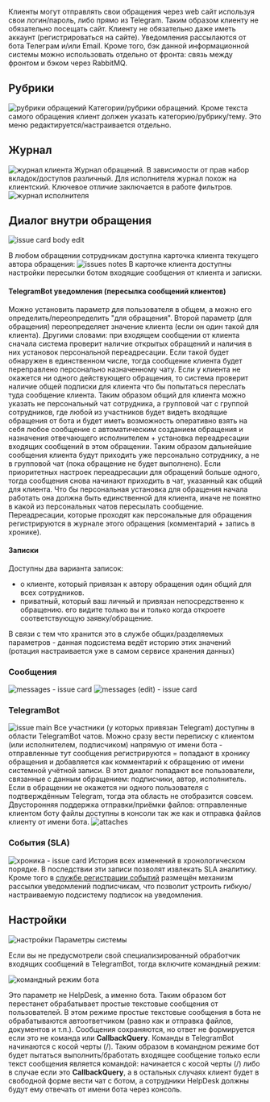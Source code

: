 Клиенты могут отправлять свои обращения через web сайт используя свои логин/пароль, либо прямо из Telegram. Таким образом клиенту не обязательно посещать сайт. Клиенту не обязательно даже иметь аккаунт (регистрироваться на сайте). Уведомления рассылаются от бота Телеграм и/или Email.
Кроме того, бэк данной информационной системы можно использовать отдельно от фронта: связь между фронтом и бэком через RabbitMQ.

## Рубрики
![рубрики обращений](img/rubric-view.png)
Категории/рубрики обращений. Кроме текста самого обращения клиент должен указать категорию/рубрику/тему. Это меню редактируется/настраивается отдельно.

## Журнал
![журнал клиента](img/journal.png)
Журнал обращений. В зависимости от прав набор вкладок/доступов различный.
Для исполнителя журнал похож на клиентский. Ключевое отличие заключается в работе фильтров.
![журнал исполнителя](img/journal-executor.png)

## Диалог внутри обращения
![issue card body edit](img/issue-card-edit-body.png)

В любом обращении сотрудникам доступна карточка клиента текущего автора обращения:
![issues notes](img/issues-notes.png)
В карточке клиента доступны настройки пересылки ботом входящие сообщения от клиента и записки.

#### TelegramBot уведомления (пересылка сообщений клиентов)
Можно установить параметр для пользователя в общем, а можно его определить/переопределить "для обращения". Второй параметр (для обращения) переопределяет значение клиента (если он один такой для клиента).
Другими словами: при входящем сообщении от клиента сначала система проверит наличие открытых обращений и наличия в них установок персональной переадресации. Если такой будет обнаружен в единственном числе, тогда сообщение клиента будет переправлено персонально назначенному чату. Если у клиента не окажется ни одного действующего обращения, то система проверит наличие общей подписки для клиента что бы попытаться переслать туда сообщение клиента. Таким образом общий для клиента можно указать не персональный чат сотрудника, а групповой чат с группой сотрудников, где любой из участников будет видеть входящие обращения от бота и будет иметь возможность оперативно взять на себя любое сообщение с автоматическим созданием обращения и назначения отвечающего исполнителем + установка переадресации входящих сообщений в этом обращении. Таким образом дальнейшие сообщения клиента будут приходить уже персонально сотруднику, а не в групповой чат (пока обращение не будет выполнено). Если приоритетных настроек переадресации для обращений больше одного, тогда сообщения снова начинают приходить в чат, указанный как общий для клиента. Что бы персональная установка для обращения начала работать она должна быть единственной для клиента, иначе не понятно в какой из персональных чатов пересылать сообщение.
Переадресации, которые проходят как персональные для обращения регистрируются в журнале этого обращения (комментарий + запись в хронике).

#### Записки
Доступны два варианта записок:
- о клиенте, который привязан к автору обращения один общий для всех сотрудников.
- приватный, который ваш личный и привязан непосредственно к обращению. его видите только вы и только когда откроете соответствующую заявку/обращение.

В связи с тем что хранится это в службе общих/разделяемых параметров - данная подсистема ведёт историю этих значений (ротация настраивается уже в самом сервисе хранения данных)

### Сообщения
![messages - issue card](img/issue-card-messages.png)
![messages (edit) - issue card](img/issue-card-messages-edit.png)

### TelegramBot
![issue main](img/issue-main.png)
Все участники (у которых привязан Telegram) доступны в области TelegramBot чатов. Можно сразу вести переписку с клиентом (или исполнителем, подписчиком) напрямую от имени бота - отправленные тут сообщения регистрируются = попадают в хронику обращения и добавляется как комментарий к обращению от имени системной учётной записи. В этот диалог попадают все пользователи, связанные с данным обращением: подписчики, автор, исполнитель. Если в обращении не окажется ни одного пользователя с подтверждённым Telegram, тогда эта область не отобразится совсем.
Двусторонняя поддержка отправки/приёмки файлов: отправленные клиентом боту файлы доступны в консоли так же как и отправка файлов клиенту от имени бота.
![attaches](img/telegram-messages-attaches.png)

### События (SLA)
![хроника - issue card](img/issue-card-pulse-journal.png)
История всех изменений в хронологическом порядке. В последствии эти записи позволят извлекать SLA аналитику. Кроме того в [службе регистрации событий](/HelpdeskService/Services/Receives/issues/pulse/PulseIssueReceive.cs) размещён механизм рассылки уведомлений подписчикам, что позволит устроить гибкую/настраиваемую подсистему подписок на уведомления.

## Настройки
![настройки](img/configs.png)
Параметры системы

Если вы не предусмотрели свой специализированный обработчик входящих сообщений в TelegramBot, тогда включите командный режим:

![командный режим бота](img/config-tg-command-mode.png)

Это параметр не HelpDesk, а именно бота. Таким образом бот перестанет обрабатывает простые текстовые сообщения от пользователей. В этом режиме простые текстовые сообщения в бота не обрабатываются автоответчиком (равно как и отправка файлов, документов и т.п.). Сообщения сохраняются, но ответ не формируется если это не команда или **CallbackQuery**. Команды в TelegramBot начинаются с косой черты (/). Таким образом в командном режиме бот будет пытаться выполнить/бработать входящее сообщение только если текст сообщения является командой: начинается с косой черты (/) либо в случае если это **CallbackQuery**, а в остальных случаях клиент будет в свободной форме вести чат с ботом, а сотрудники HelpDesk должны будут ему отвечать от имени бота через консоль.